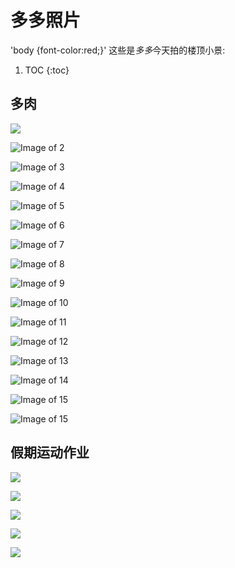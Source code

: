# 多多照片

'body {font-color:red;}'
这些是*多多*今天拍的楼顶小景:
1. TOC
{:toc}

## 多肉
![](/images/DSC08755.jpg) 

![Image of 2](/images/DSC08760.jpg)

![Image of 3](/images/DSC08761.jpg)

![Image of 4](/images/DSC08762.jpg)

![Image of 5](/images/DSC08765.jpg)

![Image of 6](/images/DSC08767.jpg)

![Image of 7](/images/DSC08768.jpg)

![Image of 8](/images/DSC08776.jpg)

![Image of 9](/images/DSC08770.jpg)

![Image of 10](/images/DSC08789.jpg)

![Image of 11](/images/DSC08790.jpg)

![Image of 12](/images/DSC08771.jpg)

![Image of 13](/images/DSC08791.jpg)

![Image of 14](/images/DSC08773.jpg)

![Image of 15](/images/DSC08800.jpg)

![Image of 15](/images/DSC08808.jpg)

## 假期运动作业

![](/images/DSC08740.jpg)

![](/images/DSC08741.jpg)

![](/images/DSC08750.jpg)

![](/images/DSC08751.jpg)

![](/images/DSC08754.jpg)
